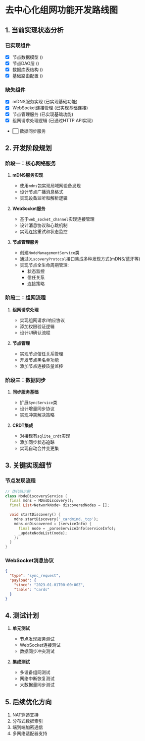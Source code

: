 # 去中心化组网功能开发路线图

## 1. 当前实现状态分析

### 已实现组件
- [x] 节点数据模型 (<mcfile name="network_node.dart" path="app\lib\shared\domain\models\network_node.dart"></mcfile>)
- [x] 节点DAO层 (<mcfile name="network_node_dao.dart" path="app\lib\shared\data\dao\network_node_dao.dart"></mcfile>)
- [x] 数据库表结构 (<mcfile name="database_manager.dart" path="app\lib\shared\data\database\database_manager.dart"></mcfile>)
- [x] 基础路由配置 (<mcfile name="app_router.dart" path="app\lib\desktop\screens\routes\app_router.dart"></mcfile>)

### 缺失组件
- [x] mDNS服务实现 (已实现基础功能)
- [x] WebSocket连接管理 (已实现基础连接)
- [x] 节点管理服务 (已实现基础功能)
- [x] 组网请求处理逻辑 (已通过HTTP API实现)
- ⬜ 数据同步服务

## 2. 开发阶段规划

### 阶段一：核心网络服务
1. **mDNS服务实现**
   - 使用`mdns`包实现局域网设备发现
   - 设计节点广播消息格式
   - 实现设备监听和解析逻辑

2. **WebSocket服务**
   - 基于`web_socket_channel`实现连接管理
   - 设计消息协议和心跳机制
   - 实现连接重试和状态监控

3. **节点管理服务**
   - 创建`NodeManagementService`类
   - 通过`DiscoveryProtocol`接口集成多种发现方式(mDNS/蓝牙等)
   - 实现节点全生命周期管理:
     * 状态监控
     * 信任关系
     * 连接策略

### 阶段二：组网流程
1. **组网请求处理**
   - 实现组网请求/响应协议
   - 添加权限验证逻辑
   - 设计UI确认流程

2. **节点管理**
   - 实现节点信任关系管理
   - 开发节点黑名单功能
   - 添加节点连接质量监控

### 阶段三：数据同步
1. **同步服务基础**
   - 扩展`SyncService`类
   - 设计增量同步协议
   - 实现冲突解决策略

2. **CRDT集成**
   - 对接现有`sqlite_crdt`实现
   - 添加同步状态追踪
   - 实现自动合并变更集

## 3. 关键实现细节

### 节点发现流程
```dart
// 伪代码示例
class NodeDiscoveryService {
  final mdns = MDnsDiscovery();
  final List<NetworkNode> discoveredNodes = [];
  
  void startDiscovery() {
    mdns.startDiscovery('_cardmind._tcp');
    mdns.onDiscovered = (serviceInfo) {
      final node = _parseServiceInfo(serviceInfo);
      _updateNodeList(node);
    };
  }
}
```

### WebSocket消息协议
```json
{
  "type": "sync_request",
  "payload": {
    "since": "2023-01-01T00:00:00Z",
    "table": "cards"
  }
}
```

## 4. 测试计划

1. **单元测试**
   - 节点发现服务测试
   - WebSocket连接测试
   - 数据同步冲突测试

2. **集成测试**
   - 多设备组网测试
   - 网络中断恢复测试
   - 大数据量同步测试

## 5. 后续优化方向

1. NAT穿透支持
2. 分布式数据索引
3. 端到端加密通信
4. 多网络适配器支持
